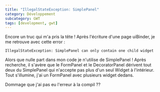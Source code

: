 ```yaml
---
title: "IllegalStateException: SimplePanel"
category: Développement
subcategory: GWT
tags: [development, gwt]
---
```

Encore un truc qui m'a pris la tête !
Après l'écriture d'une page uiBinder, je me retrouve avec cette error :

~~~
IllegalStateException: SimplePanel can only contain one child widget
~~~

Alors que nulle part dans mon code je n'utilise de SimplePanel ! Après recherche, il s'avère que le FormPanel et le 
DecoratorPanel dérivent tout deux du SimplePanel qui n'accepte pas plus d'un seul Widget à l'intérieur. Tout s'illumine, 
j'ai un FormPanel avec plusieurs widget dedans.

Dommage que j'ai pas eu l'erreur à la compil ??
